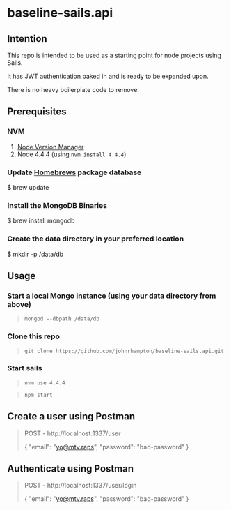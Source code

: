 # baseline-sails.api

## Intention
This repo is intended to be used as a starting point for node projects using Sails.

It has JWT authentication baked in and is ready to be expanded upon.

There is no heavy boilerplate code to remove.

## Prerequisites

### NVM
1. [Node Version Manager](https://github.com/creationix/nvm)
2. Node 4.4.4 (using `nvm install 4.4.4`)

### Update [Homebrews](http://brew.sh/) package database
$ brew update

### Install the MongoDB Binaries
$ brew install mongodb

### Create the data directory in your preferred location
$ mkdir -p /data/db

## Usage

### Start a local Mongo instance (using your data directory from above)
> `mongod --dbpath /data/db`

### Clone this repo
> `git clone https://github.com/johnrhampton/baseline-sails.api.git`

### Start sails
> `nvm use 4.4.4`

> `npm start`

## Create a user using Postman
> POST - http://localhost:1337/user
>
> {
>      "email": "yo@mtv.raps",
>      "password": "bad-password"
>  }

## Authenticate using Postman
> POST - http://localhost:1337/user/login
>
> {
>      "email": "yo@mtv.raps",
>      "password": "bad-password"
>  }
